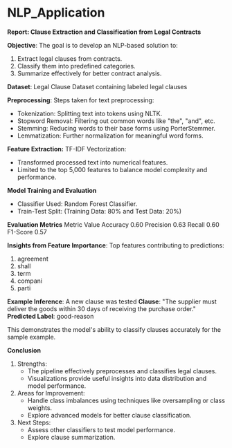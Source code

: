 # NLP_Application

**Report: Clause Extraction and Classification from Legal Contracts**

**Objective**: The goal is to develop an NLP-based solution to:
1.	Extract legal clauses from contracts.
2.	Classify them into predefined categories.
3.	Summarize effectively for better contract analysis.
    
**Dataset**: Legal Clause Dataset containing labeled legal clauses

**Preprocessing**: Steps taken for text preprocessing:
- Tokenization: Splitting text into tokens using NLTK.
- Stopword Removal: Filtering out common words like "the", "and", etc.
- Stemming: Reducing words to their base forms using PorterStemmer.
- Lemmatization: Further normalization for meaningful word forms.

**Feature Extraction:** TF-IDF Vectorization:
- Transformed processed text into numerical features.
- Limited to the top 5,000 features to balance model complexity and performance.

**Model Training and Evaluation**
- Classifier Used: Random Forest Classifier.
- Train-Test Split: (Training Data: 80% and Test Data: 20%)

**Evaluation Metrics**
Metric	Value
Accuracy	0.60
Precision	0.63
Recall	0.60
F1-Score	0.57

**Insights from Feature Importance**: Top features contributing to predictions:
1.	agreement
2.	shall
3.	term
4.	compani
5.	parti 
 
**Example Inference**: A new clause was tested
**Clause**: "The supplier must deliver the goods within 30 days of receiving the purchase order."
**Predicted Label**: good-reason

This demonstrates the model's ability to classify clauses accurately for the sample example.

**Conclusion**
1.	Strengths:
    - The pipeline effectively preprocesses and classifies legal clauses.
    - Visualizations provide useful insights into data distribution and model performance.
2. Areas for Improvement:
    - Handle class imbalances using techniques like oversampling or class weights.
    - Explore advanced models for better clause classification.
4.	Next Steps:
    - Assess other classifiers to test model performance.
    - Explore clause summarization.
